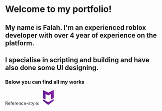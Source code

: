 # Welcome to my portfolio!

## My name is Falah. I'm an experienced roblox developer with over 4 year of experience on the platform.
## I specialise in scripting and building and have also done some UI designing.

### Below you can find all my works 

Reference-style: 
![alt text][logo]

[logo]: https://github.com/adam-p/markdown-here/raw/master/src/common/images/icon48.png "Logo Title Text 2"
